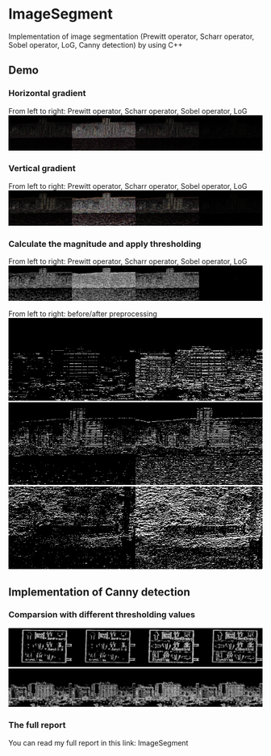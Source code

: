 # ImageSegment
Implementation of image segmentation (Prewitt operator, Scharr operator, Sobel operator, LoG, Canny detection) by using C++

## Demo

### Horizontal gradient
From left to right: Prewitt operator, Scharr operator, Sobel operator, LoG
![image](https://github.com/sfwang20/ImageSegment/blob/master/results/x_Result1.png)

### Vertical gradient
From left to right: Prewitt operator, Scharr operator, Sobel operator, LoG
![image](https://github.com/sfwang20/ImageSegment/blob/master/results/y_Result1.png)

### Calculate the magnitude and apply thresholding
From left to right: Prewitt operator, Scharr operator, Sobel operator, LoG
![image](https://github.com/sfwang20/ImageSegment/blob/master/results/thresh_50_Result_1.png)

From left to right: before/after preprocessing
![image](https://github.com/sfwang20/ImageSegment/blob/master/results/threshold_100_Result_5.png)
![image](https://github.com/sfwang20/ImageSegment/blob/master/results/threshold_150_Result_1.png)
![image](https://github.com/sfwang20/ImageSegment/blob/master/results/threshold_50_Result_2.png)


## Implementation of Canny detection

### Comparsion with different thresholding values
![image](https://github.com/sfwang20/ImageSegment/blob/master/results/Canny_Result_4.png)
![image](https://github.com/sfwang20/ImageSegment/blob/master/results/Canny_Result_5.png)


### The full report
You can read my full report in this link: ImageSegment
